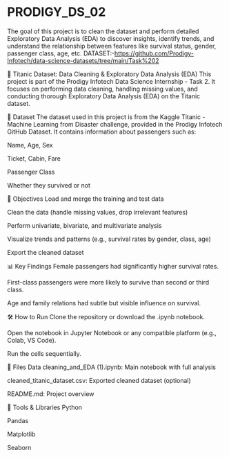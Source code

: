 # PRODIGY_DS_02
The goal of this project is to clean the dataset and perform detailed Exploratory Data Analysis (EDA) to discover insights, identify trends, and understand the relationship between features like survival status, gender, passenger class, age, etc.
DATASET:-https://github.com/Prodigy-Infotech/data-science-datasets/tree/main/Task%202

🚢 Titanic Dataset: Data Cleaning & Exploratory Data Analysis (EDA)
This project is part of the Prodigy Infotech Data Science Internship - Task 2. It focuses on performing data cleaning, handling missing values, and conducting thorough Exploratory Data Analysis (EDA) on the Titanic dataset.

📁 Dataset
The dataset used in this project is from the Kaggle Titanic - Machine Learning from Disaster challenge, provided in the Prodigy Infotech GitHub Dataset.
It contains information about passengers such as:

Name, Age, Sex

Ticket, Cabin, Fare

Passenger Class

Whether they survived or not

📌 Objectives
Load and merge the training and test data

Clean the data (handle missing values, drop irrelevant features)

Perform univariate, bivariate, and multivariate analysis

Visualize trends and patterns (e.g., survival rates by gender, class, age)

Export the cleaned dataset

📊 Key Findings
Female passengers had significantly higher survival rates.

First-class passengers were more likely to survive than second or third class.

Age and family relations had subtle but visible influence on survival.

🛠️ How to Run
Clone the repository or download the .ipynb notebook.

Open the notebook in Jupyter Notebook or any compatible platform (e.g., Colab, VS Code).

Run the cells sequentially.

📁 Files
Data cleaning_and_EDA (1).ipynb: Main notebook with full analysis

cleaned_titanic_dataset.csv: Exported cleaned dataset (optional)

README.md: Project overview

🚀 Tools & Libraries
Python

Pandas

Matplotlib

Seaborn
